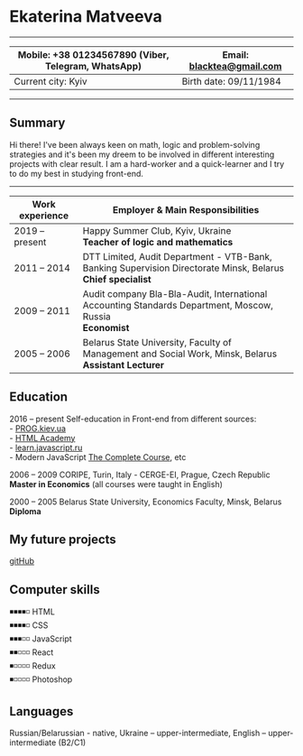 # Ekaterina Matveeva
---
Mobile: +38 01234567890 (Viber, Telegram, WhatsApp) | Email: blacktea@gmail.com
------------ | -------------
Current city: Kyiv | Birth date: 09/11/1984
---
## Summary ##
Hi there! I've been always keen on math, logic and problem-solving strategies and it's been my dreem to be involved in different interesting projects with clear result. I am a hard-worker and a quick-learner and I try to do my best in studying front-end.

---
Work experience |  Employer & Main Responsibilities 
----- | -----
2019 – present | Happy Summer Club, Kyiv, Ukraine <br>**Teacher of logic and mathematics**
2011 – 2014 | DTT Limited, Audit Department - VTB-Bank, Banking Supervision Directorate Minsk, Belarus <br>**Chief specialist**<br>
2009 – 2011 | Audit company Bla-Bla-Audit, International Accounting Standards Department, Moscow, Russia <br>**Economist**<br>
2005 – 2006 | Belarus State University, Faculty of Management and Social Work, Minsk, Belarus <br>**Assistant Lecturer**<br>


## Education ## 

2016 – present 
Self-education in Front-end from different sources:<br> - [PROG.kiev.ua](https://prog.kiev.ua/)<br> - [HTML Academy](https://htmlacademy.ru/)<br> - [learn.javascript.ru](https://learn.javascript.ru/)<br> - Modern JavaScript [The Complete Course](https://www.udemy.com/course/modern-javascript-the-complete-course-build-10-projects/), etc

2006 – 2009
CORIPE, Turin, Italy - CERGE-EI, Prague, Czech Republic<br>**Master in Economics** (all courses were taught in English)

2000 – 2005
Belarus State University, Economics Faculty, Minsk, Belarus<br>**Diploma**

## My future projects ##
[gitHub](https://github.com/visionmedia/page.js?files=1)

## Computer skills ##
◾◾◾◾◽ HTML  
◾◾◾◾◽ CSS  
◾◾◾◽◽ JavaScript  
◾◾◽◽◽ React  
◾◽◽◽◽ Redux  
◾◽◽◽◽ Photoshop  

## Languages ##
Russian/Belarussian - native, Ukraine – upper-intermediate, English – upper-intermediate (B2/C1)











